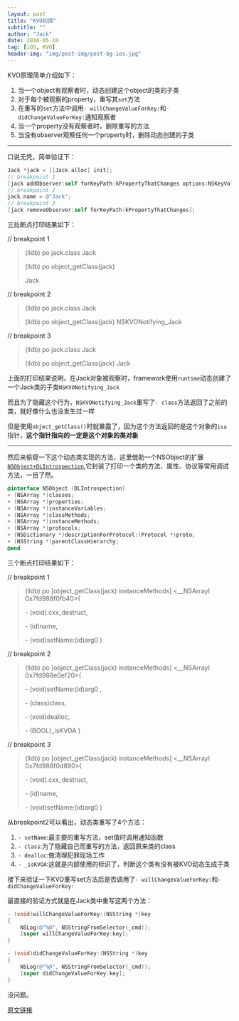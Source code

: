 ```yaml
---
layout: post
title: "KVO初探"
subtitle: ""
author: "Jack"
date: 2016-05-10
tag: [iOS, KVO]
header-img: "img/post-img/post-bg-ios.jpg"
---
```


KVO原理简单介绍如下：

1. 当一个object有观察者时，动态创建这个object的类的子类
2. 对于每个被观察的property，重写其`set`方法
3. 在重写的`set`方法中调用`- willChangeValueForKey:`和`- didChangeValueForKey:`通知观察者
4. 当一个property没有观察者时，删除重写的方法
5. 当没有observer观察任何一个property时，删除动态创建的子类

---

口说无凭，简单验证下：

```objective-c
Jack *jack = [[Jack alloc] init];
// breakpoint 1
[jack addObserver:self forKeyPath:kPropertyThatChanges options:NSKeyValueObservingOptionNew context:nil];
// breakpoint 2
jack.name = @"Jack";
// breakpoint 3
[jack removeObserver:self forKeyPath:kPropertyThatChanges];
```

三处断点打印结果如下：

// breakpoint 1

> (lldb) po jack.class
> Jack
>
> (lldb) po object_getClass(jack)
>
> Jack

// breakpoint 2

> (lldb) po jack.class
> Jack
>
> (lldb) po object_getClass(jack)
> NSKVONotifying_Jack

// breakpoint 3

> (lldb) po jack.class
> Jack
>
> (lldb) po object_getClass(jack)
> Jack

上面的打印结果说明，在Jack对象被观察时，framework使用`runtime`动态创建了一个Jack类的子类`NSKVONotifying_Jack`

而且为了隐藏这个行为，`NSKVONotifying_Jack`重写了`- class`方法返回了之前的类，就好像什么也没发生过一样

但是使用`object_getClass()`时就暴露了，因为这个方法返回的是这个对象的`isa`指针，**这个指针指向的一定是这个对象的类对象**

---

然后来偷窥一下这个动态类实现的方法，这里借助一个NSObject的扩展[`NSObject+DLIntrospection`](https://github.com/garnett/DLIntrospection),它封装了打印一个类的方法、属性、协议等常用调试方法，一目了然。

```objective-c
@interface NSObject (DLIntrospection)
+ (NSArray *)classes;
+ (NSArray *)properties;
+ (NSArray *)instanceVariables;
+ (NSArray *)classMethods;
+ (NSArray *)instanceMethods;
+ (NSArray *)protocols;
+ (NSDictionary *)descriptionForProtocol:(Protocol *)proto;
+ (NSString *)parentClassHierarchy;
@end
```

三个断点打印结果如下：

// breakpoint 1

> (lldb) po [object_getClass(jack) instanceMethods]
> <__NSArrayI 0x7fd988f0fb40>(
>
> \- (void).cxx_destruct,
>
> \- (id)name,
>
> \- (void)setName:(id)arg0 
> )

// breakpoint 2

> (lldb) po [object_getClass(jack) instanceMethods]
> <__NSArrayI 0x7fd988e0ef20>(
>
> \- (void)setName:(id)arg0 ,
>
> \- (class)class,
>
> \- (void)dealloc,
>
> \- (BOOL)_isKVOA
> )

// breakpoint 3

> (lldb) po [object_getClass(jack) instanceMethods]
> <__NSArrayI 0x7fd988f0d890>(
>
> \- (void).cxx_destruct,
>
> \- (id)name,
>
> \- (void)setName:(id)arg0 
> )

从breakpoint2可以看出，动态类重写了4个方法：

1. `- setName`:最主要的重写方法，set值时调用通知函数
2. `- class`:为了隐藏自己而重写的方法，返回原来类的class
3. `- dealloc`:做清理犯罪现场工作
4. `- _isKVOA`:这就是内部使用的标识了，判断这个类有没有被KVO动态生成子类

接下来验证一下KVO重写set方法后是否调用了`- willChangeValueForKey:`和`- didChangeValueForKey:`

最直接的验证方式就是在Jack类中重写这两个方法：

```objective-c
- (void)willChangeValueForKey:(NSString *)key
{
    NSLog(@"%@", NSStringFromSelector(_cmd));
    [super willChangeValueForKey:key];
}

- (void)didChangeValueForKey:(NSString *)key
{
    NSLog(@"%@", NSStringFromSelector(_cmd));
    [super didChangeValueForKey:key];
}
```

没问题。

[原文链接](http://blog.sunnyxx.com/2014/03/09/objc_kvo_secret/)


